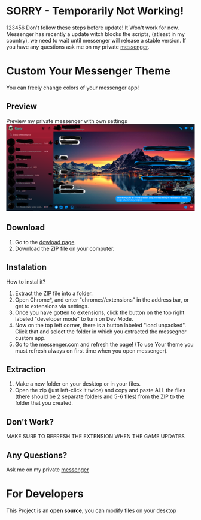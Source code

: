 # SORRY - Temporarily Not Working!
123456
Don't follow these steps before update! It Won't work for now.
Messenger has recently a update witch blocks the scripts, (atleast in my country), we need to wait until messenger will release a stable version.
If you have any questions ask me on my private [messenger](https://www.messenger.com/t/100005543894347).

# Custom Your Messenger Theme

You can freely change colors of your messenger app!

## Preview 

Preview my private messenger with own settings
![my settings preview](https://raw.githubusercontent.com/kubo550/dark-messenger-extention/master/dark-messenger-preview.png)

## Download 

1. Go to the [dowload page](https://www.facebook.com/).
1. Download the ZIP file on your computer.

## Instalation

How to instal it? 
 1. Extract the ZIP file into a folder.
 1. Open Chrome*, and enter "chrome://extensions" in the address bar, or get to extensions via settings.
 1. Once you have gotten to extensions, click the button on the top right labeled "developer mode" to turn on Dev Mode.
 1. Now on the top left corner, there is a button labeled "load unpacked". Click that and select the folder in which you extracted the messegner custom app.
 1. Go to the messenger.com and refresh the page! (To use Your theme you must refresh always on first time when you open messenger).

## Extraction

 1. Make a new folder on your desktop or in your files.
 1. Open the zip (just left-click it twice) and copy and paste ALL the files (there should be 2 separate folders and 5-6 files) from the ZIP to the folder that you created.

## Don't Work? 

MAKE SURE TO REFRESH THE EXTENSION WHEN THE GAME UPDATES

## Any Questions?

Ask me on my private [messenger](https://www.messenger.com/t/100005543894347)

# For Developers 

This Project is an **open source**, you can modify files on your desktop
